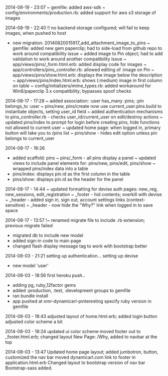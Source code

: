 2014-08-19 - 23:07
~ gemfile: added aws-sdk
~ config/environments/production.rb: added support for aws s3 storage of images

2014-08-19 - 22:40
!! no backend storage configured; will fail to keep images, when pushed to host
+ new migration: 20140820015917_add_attachment_image_to_pins
~ gemfile: added new gem paperclip; had to side-load from github repo to work around compatibility issue
~ added image to Pin object; had to add validation to work around another compatibility issue
~ app/views/pins/_form.html.erb: added display code for images
~ app/controllers/pins_controller.rb: allowed editing of :image on Pin
~ app/views/pins/show.html.erb: displays the image below the description
~ app/views/pins/index.html.erb: shows (:medium) image in first column on table
~ config/initializers/mime_types.rb: added workaround for Win8/paperclip 3.x compatibility; bypasses spoof checks

2014-08-17 - 17:28
~ added association: :user has_many :pins; :pin belongs_to :user
~ pins/new, pins/create now use current_user.pins.build to instantiate objects, setting user_id field
~ added authentication mechanisms to pins_controller.rb - checks user_id/current_user on edit/destroy actions
~ updated pins/index to prompt for login before creating pins, hide functions not allowed to current user
~ updated home page: when logged in, primary button will take you to /pins list
~ pins/show - hides edit option unless pin belongs to current_user

2014-08-17 - 16:26
+ added scaffold: pins
~ pins/_form - all pins display a panel
~ updated views to include panel elements for: pins/new, pins/edit, pins/show
~ wrapped pins/index data into a table
+ pins/index: displays pin.id as the first column in the table
+ pins/show: displays pin.id as the header for the panel

2014-08-17 - 14:44
~ updated formatting for devise auth pages: new_reg, new_sessions, edit_registration
~ _footer - hid contents; overkill with devise
~ _header - added sign in, sign out, account settings links (context-sensitive)
~ _header - now hide the "Why?" link when logged in to save space

2014-08-17 - 13:57
!~ renamed migrate file to include .rb extension; previous migrate failed
- migrated db to include new model
- added sign-in code to main page
- changed flash display message tag to work with bootstrap better

2014-08-03 - 21:21
setting up authentication...
setting up devise
- new model 'user'



2014-08-03 - 18:56
first heroku push..
- adding pg, ruby_12factor gems
- added :production, :test, :development groups to gemfile
- ran bundle install
- app pushed at omr-dynamicarl-pinteresting
specify ruby version in gemfile


2014-08-03 - 18:43
adjusted layout of home.html.erb; added login button
adjusted color scheme a bit

2014-08-03 - 18:24
updated ui color scheme
moved footer out to _footer.html.erb; changed layout
New Page: /Why, added to navbar at the top

2014-08-03 - 13:47
Updated home page layout; added jumbotron, button, customized the nav bar
moved dynamicarl.com link to footer in application.html.erb
Changed layout to bootstrap version of nav bar
Bootstrap-sass added.
